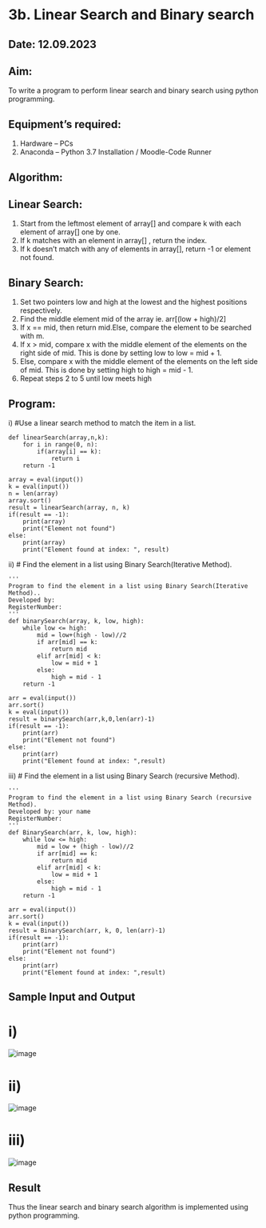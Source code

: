 # 3b. Linear Search and Binary search
## Date: 12.09.2023
## Aim:
To write a program to perform linear search and binary search using python programming.
## Equipment’s required:
1.	Hardware – PCs
2.	Anaconda – Python 3.7 Installation / Moodle-Code Runner
## Algorithm:
## Linear Search:
1.	Start from the leftmost element of array[] and compare k with each element of array[] one by one.
2.	If k matches with an element in array[] , return the index.
3.	If k doesn’t match with any of elements in array[], return -1 or element not found.
## Binary Search:
1.	Set two pointers low and high at the lowest and the highest positions respectively.
2.	Find the middle element mid of the array ie. arr[(low + high)/2]
3.	If x == mid, then return mid.Else, compare the element to be searched with m.
4.	If x > mid, compare x with the middle element of the elements on the right side of mid. This is done by setting low to low = mid + 1.
5.	Else, compare x with the middle element of the elements on the left side of mid. This is done by setting high to high = mid - 1.
6.	Repeat steps 2 to 5 until low meets high
## Program:
i)	#Use a linear search method to match the item in a list.
```
def linearSearch(array,n,k):
    for i in range(0, n):
        if(array[i] == k):
            return i
    return -1
    
array = eval(input())
k = eval(input())
n = len(array)
array.sort()
result = linearSearch(array, n, k)
if(result == -1):
    print(array)
    print("Element not found")
else:
    print(array)
    print("Element found at index: ", result)
```
ii)	# Find the element in a list using Binary Search(Iterative Method).
```
''' 
Program to find the element in a list using Binary Search(Iterative Method)..
Developed by:
RegisterNumber: 
'''
def binarySearch(array, k, low, high):
    while low <= high:
        mid = low+(high - low)//2
        if arr[mid] == k:
            return mid
        elif arr[mid] < k:
            low = mid + 1
        else:
            high = mid - 1
    return -1
    
arr = eval(input())
arr.sort()
k = eval(input())
result = binarySearch(arr,k,0,len(arr)-1)
if(result == -1):
    print(arr)
    print("Element not found")
else:
    print(arr)
    print("Element found at index: ",result)
```
iii)	# Find the element in a list using Binary Search (recursive Method).
```
''' 
Program to find the element in a list using Binary Search (recursive Method).
Developed by: your name
RegisterNumber: 
'''
def BinarySearch(arr, k, low, high):
    while low <= high:
        mid = low + (high - low)//2
        if arr[mid] == k:
            return mid
        elif arr[mid] < k:
            low = mid + 1
        else:
            high = mid - 1
    return -1
    
arr = eval(input())
arr.sort()
k = eval(input())
result = BinarySearch(arr, k, 0, len(arr)-1)
if(result == -1):
    print(arr)
    print("Element not found")
else:
    print(arr)
    print("Element found at index: ",result)
```
## Sample Input and Output
# i)
![image](https://github.com/Darkwebnew/Search-Algorithm/assets/143114486/ac5495d0-e804-4d12-a7a5-e562d88454c4)
# ii)
![image](https://github.com/Darkwebnew/Search-Algorithm/assets/143114486/a0290bfb-e12b-4e2e-b4b1-92f90fbbc664)
# iii)
![image](https://github.com/Darkwebnew/Search-Algorithm/assets/143114486/9246de06-be03-4a5d-86aa-48562964625a)
## Result
Thus the linear search and binary search algorithm is implemented using python programming.
